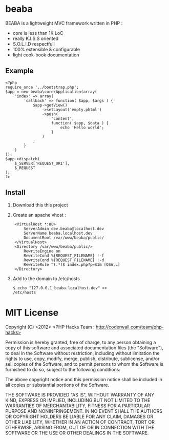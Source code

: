 beaba
=====

BEABA is a lightweight MVC framework written in PHP :

- core is less than 1K LoC
- really K.I.S.S oriented
- S.O.L.I.D respectfull  
- 100% extensible & configurable
- light cook-book documentation

Example
-------

    <?php
    require_once '../bootstrap.php'; 
    $app = new beaba\core\Application(array(
        'index' => array(
            'callback' => function( $app, $args ) {
                $app->getView()
                    ->setLayout('empty.phtml')
                    ->push(
                        'content',
                        function( $app, $data ) {
                            echo 'Hello world';
                        }
                    )
                ;    
            }
        )
    ));
    $app->dispatch(
    	$_SERVER['REQUEST_URI'],
    	$_REQUEST
    );    
    ?>
    
Install
-------

1. Download this this project

2. Create an apache vhost :
<pre><code>    &lt;VirtualHost *:80&gt;
        ServerAdmin dev.beaba@localhost.dev
        ServerName beaba.localhost.dev
        DocumentRoot /var/www/beaba/public/
    &lt;/VirtualHost&gt;
    &lt;Directory /var/www/beaba/public/&gt;
        RewriteEngine on
        RewriteCond %{REQUEST_FILENAME} !-f
        RewriteCond %{REQUEST_FILENAME} !-d
        RewriteRule ^(.*)$ index.php?p=$1& [QSA,L]         
    &lt;/Directory&gt;
</code></pre>
3. Add to the domain to /etc/hosts

    <code>$ echo "127.0.0.1 beaba.localhost.dev" &gt;&gt; /etc/hosts</code>

MIT License
===========

Copyright (C) <2012> <PHP Hacks Team : http://coderwall.com/team/php-hacks>

Permission is hereby granted, free of charge, to any person obtaining a copy of 
this software and associated documentation files (the "Software"), to deal in 
the Software without restriction, including without limitation the rights to 
use, copy, modify, merge, publish, distribute, sublicense, and/or sell copies of
 the Software, and to permit persons to whom the Software is furnished to do so, 
subject to the following conditions:

The above copyright notice and this permission notice shall be included in all 
copies or substantial portions of the Software.

THE SOFTWARE IS PROVIDED "AS IS", WITHOUT WARRANTY OF ANY KIND, EXPRESS OR 
IMPLIED, INCLUDING BUT NOT LIMITED TO THE WARRANTIES OF MERCHANTABILITY, FITNESS 
FOR A PARTICULAR PURPOSE AND NONINFRINGEMENT. IN NO EVENT SHALL THE AUTHORS OR 
COPYRIGHT HOLDERS BE LIABLE FOR ANY CLAIM, DAMAGES OR OTHER LIABILITY, WHETHER 
IN AN ACTION OF CONTRACT, TORT OR OTHERWISE, ARISING FROM, OUT OF OR IN 
CONNECTION WITH THE SOFTWARE OR THE USE OR OTHER DEALINGS IN THE SOFTWARE.